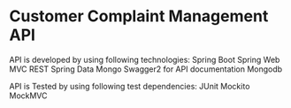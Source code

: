 # Customer Complaint Management API

API is developed by using following technologies:
Spring Boot
Spring Web MVC
REST
Spring Data Mongo
Swagger2 for API documentation
Mongodb


API is Tested by using following test dependencies:
JUnit
Mockito
MockMVC






